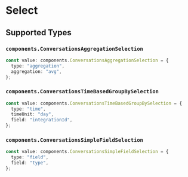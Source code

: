 # Select


## Supported Types

### `components.ConversationsAggregationSelection`

```typescript
const value: components.ConversationsAggregationSelection = {
  type: "aggregation",
  aggregation: "avg",
};
```

### `components.ConversationsTimeBasedGroupBySelection`

```typescript
const value: components.ConversationsTimeBasedGroupBySelection = {
  type: "time",
  timeUnit: "day",
  field: "integrationId",
};
```

### `components.ConversationsSimpleFieldSelection`

```typescript
const value: components.ConversationsSimpleFieldSelection = {
  type: "field",
  field: "type",
};
```

